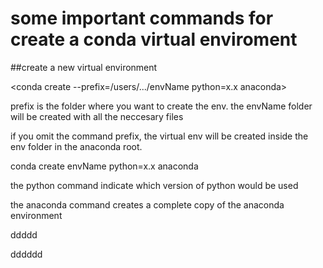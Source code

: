 # some important commands for create a conda virtual enviroment

##create a new virtual environment

<conda create --prefix=/users/.../envName python=x.x anaconda>

prefix is the folder where you want to create the env. the envName folder will be created with all the neccesary files

if you omit the command prefix, the virtual env will be created inside the env folder in the anaconda root.

conda create envName python=x.x anaconda

the python command indicate which version of python would be used 

the anaconda command creates a complete copy of the anaconda environment


ddddd


dddddd

